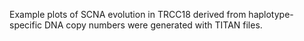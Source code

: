 Example plots of SCNA evolution in TRCC18 derived from haplotype-specific DNA copy numbers were generated with TITAN files.

